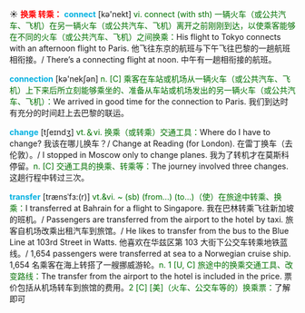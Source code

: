 ☀ <font color="red">**换乘 转乘：**</font>
<font color="sky blue">**connect**</font> [kə'nekt] 
<font color="rgb(227, 108, 9)">vi. connect (with sth) 一辆火车（或公共汽车、飞机）在另一辆火车（或公共汽车、飞机）离开之前刚刚到达，以使乘客能够在不同的火车（或公共汽车、飞机）之间换乘：</font>His flight to Tokyo connects with an afternoon flight to Paris. 他飞往东京的航班与下午飞往巴黎的一趟航班相衔接。/ There’s a connecting flight at noon. 中午有一趟相衔接的航班。

<font color="sky blue">**connection**</font> [kə'nekʃən] 
<font color="rgb(227, 108, 9)">n. [C] 乘客在车站或机场从一辆火车（或公共汽车、飞机）上下来后所立刻能够乘坐的、准备从车站或机场发出的另一辆火车（或公共汽车、飞机）：</font>We arrived in good time for the connection to Paris. 我们到达时有充分的时间赶上去巴黎的联运。

<font color="sky blue">**change**</font> [tʃeɪndӡ] 
<font color="rgb(227, 108, 9)">vt.＆vi. 换乘（或转乘）交通工具：</font>Where do I have to change? 我该在哪儿换车？/ Change at Reading (for London). 在雷丁换车（去伦敦）。/ I stopped in Moscow only to change planes. 我为了转机才在莫斯科停留。<font color="rgb(227, 108, 9)">n. [C] 交通工具的换乘、转乘等：</font>The journey involved three changes. 这趟行程中转过三次。
           
<font color="sky blue">**transfer**</font> [trænsˈfɜ:(r)]
<font color="rgb(227, 108, 9)">vt.&vi. ~ (sb) (from…) (to…)（使）在旅途中转乘、换乘：</font>I transferred at Bahrain for a flight to Singapore. 我在巴林转乘飞往新加坡的班机。/ Passengers are transferred from the airport to the hotel by taxi. 旅客自机场改乘出租汽车到旅馆。/ He likes to transfer from the bus to the Blue Line at 103rd Street in Watts. 他喜欢在华兹区第 103 大街下公交车转乘地铁蓝线。/ 1,654 passengers were transferred at sea to a Norwegian cruise ship. 1,654 名乘客在海上转搭了一艘挪威游轮。<font color="rgb(227, 108, 9)">n. 1 [U, C] 旅途中的换乘交通工具、改变路线：</font>The transfer from the airport to the hotel is included in the price. 票价包括从机场转车到旅馆的费用。<font color="rgb(227, 108, 9)">2 [C] [美]（火车、公交车等的）换乘票：</font>了解即可
